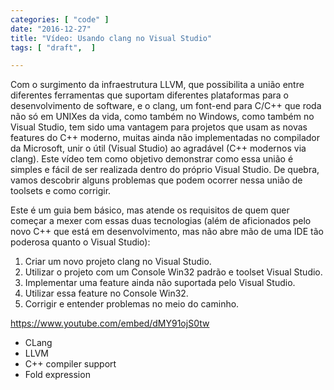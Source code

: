 ```yaml
---
categories: [ "code" ]
date: "2016-12-27"
title: "Vídeo: Usando clang no Visual Studio"
tags: [ "draft",  ]

---
```

Com o surgimento da infraestrutura LLVM, que possibilita a união entre diferentes ferramentas que suportam diferentes plataformas para o desenvolvimento de software, e o clang, um font-end para C/C++ que roda não só em UNIXes da vida, como também no Windows, como também no Visual Studio, tem sido uma vantagem para projetos que usam as novas features do C++ moderno, muitas ainda não implementadas no compilador da Microsoft, unir o útil (Visual Studio) ao agradável (C++ modernos via clang). Este vídeo tem como objetivo demonstrar como essa união é simples e fácil de ser realizada dentro do próprio Visual Studio. De quebra, vamos descobrir alguns problemas que podem ocorrer nessa união de toolsets e como corrigir.

Este é um guia bem básico, mas atende os requisitos de quem quer começar a mexer com essas duas tecnologias (além de aficionados pelo novo C++ que está em desenvolvimento, mas não abre mão de uma IDE tão poderosa quanto o Visual Studio):

 1. Criar um novo projeto clang no Visual Studio.
 2. Utilizar o projeto com um Console Win32 padrão e toolset Visual Studio.
 3. Implementar uma feature ainda não suportada pelo Visual Studio.
 4. Utilizar essa feature no Console Win32.
 5. Corrigir e entender problemas no meio do caminho.

https://www.youtube.com/embed/dMY91ojS0tw


 - CLang
 - LLVM
 - C++ compiler support
 - Fold expression
